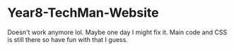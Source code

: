 # Year8-TechMan-Website
Doesn't work anymore lol. Maybe one day I might fix it. Main code and CSS is still there so have fun with that I guess.

